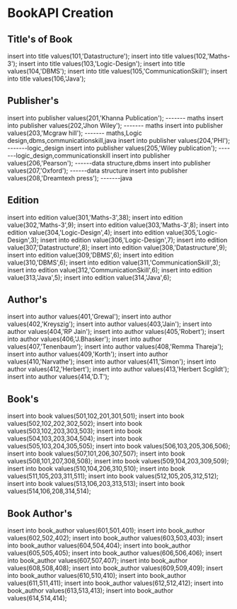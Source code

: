 # BookAPI Creation

## Title's of Book
insert into title values(101,'Datastructure');
insert into title values(102,'Maths-3');
insert into title values(103,'Logic-Design');
insert into title values(104,'DBMS');
insert into title values(105,'CommunicationSkill');
insert into title values(106,'Java');

## Publisher's
insert into publisher values(201,'Khanna Publication');        ------- maths
insert into publisher values(202,'Jhon Wiley');				         ------- maths
insert into publisher values(203,'Mcgraw hill');			         ------- maths,Logic design,dbms,communicationskill,java
insert into publisher values(204,'PHI');					             -------logic_design
insert into publisher values(205,'Wiley publication');		     -------logic_design,communicationskill
insert into publisher values(206,'Pearson'); 			             ------data structure,dbms
insert into publisher values(207,'Oxford');				             ------data structure
insert into publisher values(208,'Dreamtexh press');		        -------java


## Edition
insert into edition value(301,'Maths-3',38);
insert into edition value(302,'Maths-3',9);
insert into edition value(303,'Maths-3',8);
insert into edition value(304,'Logic-Design',4);
insert into edition value(305,'Logic-Design',3);
insert into edition value(306,'Logic-Design',7);
insert into edition value(307,'Datastructure',8);
insert into edition value(308,'Datastructure',9);
insert into edition value(309,'DBMS',6);
insert into edition value(310,'DBMS',6);
insert into edition value(311,'CommunicationSkill',3);
insert into edition value(312,'CommunicationSkill',6);
insert into edition value(313,'Java',5);
insert into edition value(314,'Java',6);

## Author's
insert into author values(401,'Grewal');
insert into author values(402,'Kreyszig');
insert into author values(403,'Jain');
insert into author values(404,'RP Jain');
insert into author values(405,'Robert');
insert into author values(406,'J.Bhasker');
insert into author values(407,'Tenenbaum');
insert into author values(408,'Remma Thareja');
insert into author values(409,'Korth');
insert into author values(410,'Narvathe');
insert into author values(411,'Simon');
insert into author values(412,'Herbert');
insert into author values(413,'Herbert Scgildt');
insert into author values(414,'D.T');

## Book's
insert into book values(501,102,201,301,501);
insert into book values(502,102,202,302,502);
insert into book values(503,102,203,303,503);
insert into book values(504,103,203,304,504);
insert into book values(505,103,204,305,505);
insert into book values(506,103,205,306,506);
insert into book values(507,101,206,307,507);
insert into book values(508,101,207,308,508);
insert into book values(509,104,203,309,509);
insert into book values(510,104,206,310,510);
insert into book values(511,105,203,311,511);
insert into book values(512,105,205,312,512);
insert into book values(513,106,203,313,513);
insert into book values(514,106,208,314,514);

## Book Author's
insert into book_author values(601,501,401);
insert into book_author values(602,502,402);
insert into book_author values(603,503,403);
insert into book_author values(604,504,404);
insert into book_author values(605,505,405);
insert into book_author values(606,506,406);
insert into book_author values(607,507,407);
insert into book_author values(608,508,408);
insert into book_author values(609,509,409);
insert into book_author values(610,510,410);
insert into book_author values(611,511,411);
insert into book_author values(612,512,412);
insert into book_author values(613,513,413);
insert into book_author values(614,514,414);

